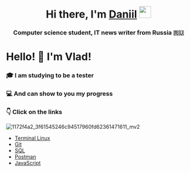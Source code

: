 <h1 align="center">Hi there, I'm <a href="https://daniilshat.ru/" target="_blank">Daniil</a> 
<img src="https://github.com/blackcater/blackcater/raw/main/images/Hi.gif" height="32"/></h1>
<h3 align="center">Computer science student, IT news writer from Russia 🇷🇺</h3>

# Hello! :wave: I'm Vlad! #

### :mortar_board: I am studying to be a tester ### 
### :computer: And can show to you my progress ###
### :point_down: Click on the links ### 

![1172f4a2_3f61545246c94517960fd62361471611_mv2](https://user-images.githubusercontent.com/101735229/175010955-0b957896-fa3f-4640-bea3-a23bfa13164b.gif)

* [Terminal Linux](https://github.com/SolovyevVlad/HomeWork_Terminal_Linux)
* [Git](https://github.com/SolovyevVlad/HomeWork_Git)
* [SQL](https://github.com/SolovyevVlad/HomeWork_SQL)
* [Postman](https://github.com/SolovyevVlad/HomeWork_Postman)
* [JavaScript](https://github.com/SolovyevVlad/HomeWork_JavaScript)

